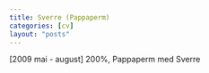 ```yaml
---
title: Sverre (Pappaperm)
categories: [cv]
layout: "posts"
---
```


[2009 mai - august]	200%, Pappaperm med Sverre
